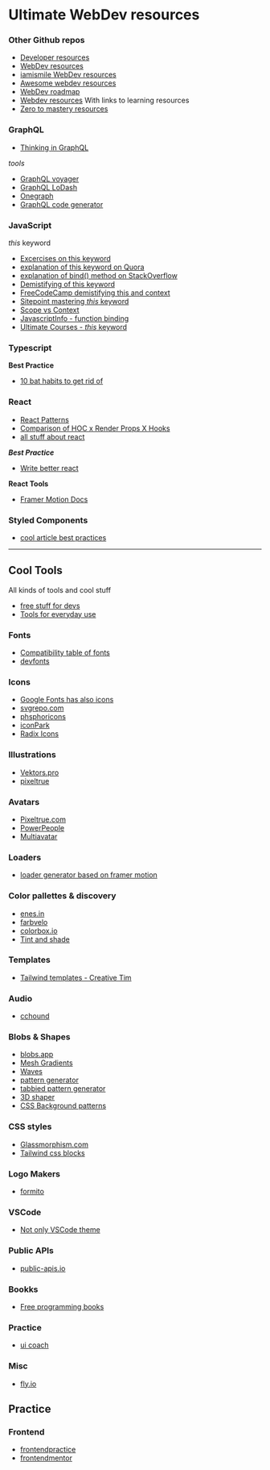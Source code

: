 # Ultimate WebDev resources   

### Other Github repos
- [Developer resources](https://github.com/codingknite/frontend-development)
- [WebDev resources](https://github.com/mrmartineau/awesome-web-dev-resources)
- [iamismile WebDev resources](https://github.com/iamismile/web-dev-resources)
- [Awesome webdev resources](https://github.com/mrmartineau/awesome-web-dev-resources)
- [WebDev roadmap](https://github.com/kamranahmedse/developer-roadmap)
- [Webdev resources](https://github.com/andrews1022/web-development-2021-course-list) With links to learning resources
- [Zero to mastery resources](https://github.com/zero-to-mastery/resources)


### GraphQL
- [Thinking in GraphQL](https://relay.dev/docs/principles-and-architecture/thinking-in-graphql/)

*tools*   
- [GraphQL voyager](https://apis.guru/graphql-voyager/)
- [GraphQL LoDash](https://github.com/APIs-guru/graphql-lodash)
- [Onegraph](https://www.onegraph.com/)
- [GraphQL code generator](https://www.graphql-code-generator.com/)

### JavaScript

*this* keyword
- [Excercises on this keyword](https://github.com/joinpursuit/AC3.1/blob/master/lessons/javascript-advanced/object-prototypes/this-keyword-exercises.md)
- [explanation of this keyword on Quora](https://www.quora.com/Can-anyone-give-me-ways-to-practice-the-this-keyword-in-Javascript)
- [explanation of bind() method on StackOverflow](https://stackoverflow.com/questions/2236747/what-is-the-use-of-the-javascript-bind-method#:~:text=Summary%3A,in%20the%20bind()%20function.)
- [Demistifying of this keyword](https://www.javascripttutorial.net/javascript-this/)
- [FreeCodeCamp demistifying this and context](https://www.freecodecamp.org/news/how-to-understand-the-keyword-this-and-context-in-javascript-cd624c6b74b8/)
- [Sitepoint mastering *this* keyword](https://www.sitepoint.com/mastering-javascripts-this-keyword/)
- [Scope vs Context](https://blog.kevinchisholm.com/javascript/difference-between-scope-and-context/#:~:text=Context%20is%20related%20to%20objects,to%20which%20a%20function%20belongs.)
- [JavascriptInfo - function binding](https://javascript.info/bind)
- [Ultimate Courses - *this* keyword](https://ultimatecourses.com/blog/understanding-the-this-keyword-in-javascript)


### Typescript   

**Best Practice**
- [10 bat habits to get rid of](https://startup-cto.net/10-bad-typescript-habits-to-break-this-year/)


### React   
- [React Patterns](https://reactpatterns.com/)
- [Comparison of HOC x Render Props X Hooks](https://medium.com/simply/comparison-hocs-vs-render-props-vs-hooks-55f9ffcd5dc6)
- [all stuff about react](https://github.com/enaqx/awesome-react)

***Best Practice***
- [Write better react](https://alexkondov.com/tao-of-react/)


**React Tools**   
- [Framer Motion Docs](https://www.framer.com/api/motion/)

### Styled Components
- [cool article best practices](https://www.joshwcomeau.com/css/styled-components/)

---
## Cool Tools   
All kinds of tools and cool stuff

- [free stuff for devs](https://free-for.dev/#/)
- [Tools for everyday use](https://omatsuri.app/)

### Fonts
- [Compatibility table of fonts](http://fontfamily.io/)
- [devfonts](https://devfonts.gafi.dev/)

### Icons   
- [Google Fonts has also icons](https://fonts.google.com/icons)
- [svgrepo.com](https://www.svgrepo.com/)
- [phsphoricons](https://phosphoricons.com/)
- [iconPark](https://github.com/bytedance/IconPark?ck_subscriber_id=478662062)
- [Radix Icons](https://icons.modulz.app/)

### Illustrations
- [Vektors.pro](https://www.vektors.pro/)
- [pixeltrue](https://www.pixeltrue.com/free-illustrations)

### Avatars   
- [Pixeltrue.com](https://www.pixeltrue.com/)
- [PowerPeople](https://powerpeopleplatform.com/)
- [Multiavatar](https://multiavatar.com/)

### Loaders   
- [loader generator based on framer motion](https://loaders.io/)

### Color pallettes & discovery   
- [enes.in](https://enes.in/sorted-colors/)
- [farbvelo](https://farbvelo.elastiq.ch/)
- [colorbox.io](https://colorbox.io/)
- [Tint and shade](https://maketintsandshades.com/)

### Templates   
- [Tailwind templates - Creative Tim](https://www.creative-tim.com/search?utf8=%E2%9C%93&q=notus)

### Audio
- [cchound](https://cchound.com/)

### Blobs & Shapes  
- [blobs.app](https://blobs.app/)
- [Mesh Gradients](https://meshgradient.com/)
- [Waves](https://www.svgwaves.io/)
- [pattern generator](https://doodad.dev/pattern-generator/)
- [tabbied pattern generator](https://tabbied.com/)
- [3D shaper](https://www.shapefest.com/)
- [CSS Background patterns](https://www.magicpattern.design/tools/css-backgrounds)

### CSS styles
- [Glassmorphism.com](https://glassmorphism.com/)
- [Tailwind css blocks](https://blocks.wickedtemplates.com/)

### Logo Makers
- [formito](https://formito.com/tools/logo)

### VSCode   
- [Not only VSCode theme](https://themes.vscode.one/)   

### Public APIs
- [public-apis.io](https://public-apis.io/)

### Bookks   
- [Free programming books](https://github.com/EbookFoundation/free-programming-books)

### Practice
- [ui coach](https://uicoach.io/app)

### Misc
- [fly.io](https://fly.io/)

## Practice

### Frontend
- [frontendpractice](https://www.frontendpractice.com/)
- [frontendmentor](https://www.frontendmentor.io/solutions)